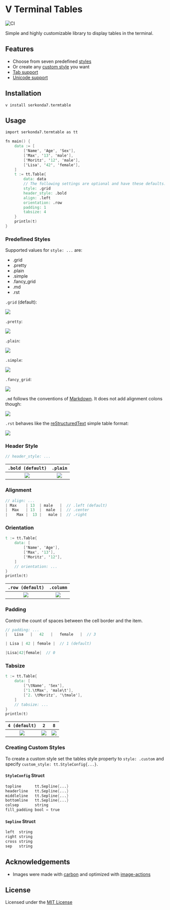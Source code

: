 # V Terminal Tables
![CI](https://github.com/serkonda7/termtable/workflows/CI/badge.svg?branch=master)

Simple and highly customizable library to display tables in the terminal.


## Features
- Choose from seven predefined [styles](#predefined-styles)
- Or create any [custom style](#creating-custom-styles) you want
- [Tab support](#tabsize)
- [Unicode support](test/../tests/unicode/cjk.out)


## Installation
`v install serkonda7.termtable`


## Usage
```v
import serkonda7.termtable as tt

fn main() {
	data := [
		['Name', 'Age', 'Sex'],
		['Max', '13', 'male'],
		['Moritz', '12', 'male'],
		['Lisa', '42', 'female'],
	]
	t := tt.Table{
		data: data
		// The following settings are optional and have these defaults:
		style: .grid
		header_style: .bold
		align: .left
		orientation: .row
		padding: 1
		tabsize: 4
	}
	println(t)
}
```


### Predefined Styles
Supported values for `style: ...` are:
- .grid
- .pretty
- .plain
- .simple
- .fancy_grid
- .md
- .rst

`.grid` (default):

![](img/grid.png)

`.pretty`:

![](img/pretty.png)

`.plain`:

![](img/plain.png)

`.simple`:

![](img/simple.png)

`.fancy_grid`:

![](img/fancy_grid.png)

`.md` follows the conventions of [Markdown][md-tables]. It does not add alignment colons though:

![](img/md.png)

`.rst` behaves like the [reStructuredText][rst-tables] simple table format:

![](img/rst.png)


### Header Style
```v
// header_style: ...
```
| `.bold (default)` | `.plain` |
| :-------: | :-------: |
| ![](img/header_bold.png) | ![](img/header_plain.png) |


### Alignment
```v
// align: ...
| Max    | 13  | male   |  // .left (default)
|  Max   | 13  |  male  |  // .center
|    Max |  13 |   male |  // .right
```


### Orientation
```v
t := tt.Table{
	data: [
		['Name', 'Age'],
		['Max', '13'],
		['Moritz', '12'],
	]
	// orientation: ...
}
println(t)
```
| `.row (default)` | `.column` |
| :-------: | :-------: |
| ![](img/orientation_row.png) | ![](img/orientation_column.png) |


### Padding
Control the count of spaces between the cell border and the item.
```v
// padding: ...
|   Lisa   |   42   |   female   |  // 3

| Lisa | 42 | female |  // 1 (default)

|Lisa|42|female|  // 0
```


### Tabsize
```v
t := tt.Table{
	data: [
		['\tName', 'Sex'],
		['1.\tMax', 'male\t'],
		['2. \tMoritz', '\tmale'],
	]
	// tabsize: ...
}
println(t)
```

| `4 (default)` | `2` | `8` |
| :-------: | :-------: | :-------: |
| ![](img/tab-4.png) | ![](img/tab-2.png) | ![](img/tab-8.png) |


### Creating Custom Styles
To create a custom style set the tables style property to `style: .custom`
and specify `custom_style: tt.StyleConfig{...}`.

#### `StyleConfig` Struct
```v
topline      tt.Sepline{...}
headerline   tt.Sepline{...}
middleline   tt.Sepline{...}
bottomline   tt.Sepline{...}
colsep       string
fill_padding bool = true
```

#### `Sepline` Struct
```v
left  string
right string
cross string
sep   string
```


## Acknowledgements
- Images were made with [carbon][carbon-repo] and optimized with [image-actions][image-actions-repo]


## License
Licensed under the [MIT License](LICENSE.md)


<!-- Links -->
[md-tables]: https://www.markdownguide.org/extended-syntax#tables
[rst-tables]: https://docutils.sourceforge.io/docs/user/rst/quickref.html#tables
[carbon-repo]: https://github.com/carbon-app/carbon
[image-actions-repo]: https://github.com/calibreapp/image-actions
